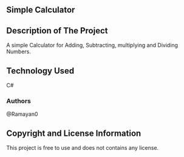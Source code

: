 ## Simple Calculator

## Description of The Project

A simple Calculator for Adding, Subtracting, multiplying and Dividing Numbers.

## Technology Used

C#

### Authors

@Ramayan0

## Copyright and License Information

This project is free to use and does not contains any license.
